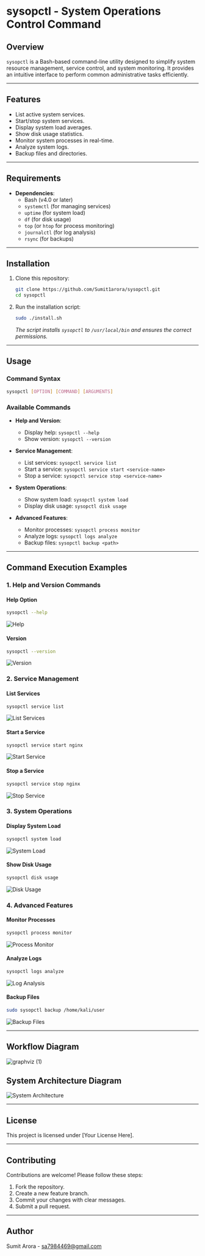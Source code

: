# sysopctl - System Operations Control Command

## Overview
`sysopctl` is a Bash-based command-line utility designed to simplify system resource management, service control, and system monitoring. It provides an intuitive interface to perform common administrative tasks efficiently.

---

## Features
- List active system services.
- Start/stop system services.
- Display system load averages.
- Show disk usage statistics.
- Monitor system processes in real-time.
- Analyze system logs.
- Backup files and directories.

---

## Requirements
- **Dependencies**:
  - Bash (v4.0 or later)
  - `systemctl` (for managing services)
  - `uptime` (for system load)
  - `df` (for disk usage)
  - `top` (or `htop` for process monitoring)
  - `journalctl` (for log analysis)
  - `rsync` (for backups)

---

## Installation
1. Clone this repository:
   ```bash
   git clone https://github.com/Sumit1arora/sysopctl.git
   cd sysopctl
   ```
2. Run the installation script:
   ```bash
   sudo ./install.sh
   ```
   *The script installs `sysopctl` to `/usr/local/bin` and ensures the correct permissions.*

---

## Usage
### Command Syntax
```bash
sysopctl [OPTION] [COMMAND] [ARGUMENTS]
```

### Available Commands
- **Help and Version**:
  - Display help: `sysopctl --help`
  - Show version: `sysopctl --version`

- **Service Management**:
  - List services: `sysopctl service list`
  - Start a service: `sysopctl service start <service-name>`
  - Stop a service: `sysopctl service stop <service-name>`

- **System Operations**:
  - Show system load: `sysopctl system load`
  - Display disk usage: `sysopctl disk usage`

- **Advanced Features**:
  - Monitor processes: `sysopctl process monitor`
  - Analyze logs: `sysopctl logs analyze`
  - Backup files: `sysopctl backup <path>`

---

## Command Execution Examples
### 1. Help and Version Commands
#### Help Option
```bash
sysopctl --help
```
![Help](https://github.com/user-attachments/assets/8580deba-cb40-4613-a3f7-72541b0d96d8)


#### Version
```bash
sysopctl --version
```
![Version](https://github.com/user-attachments/assets/d1fda8d8-6d8c-4765-ad75-2a5130fb8ff4)


### 2. Service Management
#### List Services
```bash
sysopctl service list
```
![List Services](https://github.com/user-attachments/assets/ce0b792b-6324-4cf7-9db5-c3e2f6f96b0d)


#### Start a Service
```bash
sysopctl service start nginx
```
![Start Service](https://github.com/user-attachments/assets/cd7e7bcd-c6ee-44a9-814b-0448624bf2cd)


#### Stop a Service
```bash
sysopctl service stop nginx
```
![Stop Service](https://github.com/user-attachments/assets/747e152f-a4ec-4ddc-8fca-7f99a30ae32d)


### 3. System Operations
#### Display System Load
```bash
sysopctl system load
```
![System Load](https://github.com/user-attachments/assets/844d9dc0-a130-49c7-8cd8-0e6c399a6fcf)


#### Show Disk Usage
```bash
sysopctl disk usage
```
![Disk Usage](https://github.com/user-attachments/assets/dc695c50-bc74-4111-9384-f5d5a5ad069c)


### 4. Advanced Features
#### Monitor Processes
```bash
sysopctl process monitor
```
![Process Monitor](https://github.com/user-attachments/assets/8bf4096d-ab62-4a05-aa8c-fb611401d4ba)


#### Analyze Logs
```bash
sysopctl logs analyze
```
![Log Analysis](https://github.com/user-attachments/assets/761830e0-381f-498c-ab36-12e19f793eb4)


#### Backup Files
```bash
sudo sysopctl backup /home/kali/user
```
![Backup Files](https://github.com/user-attachments/assets/7e52534c-6a15-4798-8409-f9921b7ef91b)


---

## Workflow Diagram
![graphviz (1)](https://github.com/user-attachments/assets/23e070fa-d0c5-44b0-aa0c-d6054254f80e)


## System Architecture Diagram
![System Architecture](images/system_architecture.png)

---

## License
This project is licensed under [Your License Here].

---

## Contributing
Contributions are welcome! Please follow these steps:
1. Fork the repository.
2. Create a new feature branch.
3. Commit your changes with clear messages.
4. Submit a pull request.

---

## Author
Sumit Arora - sa7984469@gmail.com

